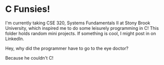 # C Funsies!

I'm currently taking CSE 320, Systems Fundamentals II at Stony Brook University, which inspired me to do some leisurely programming in C! This folder holds random mini projects. If something is cool, I might post in on LinkedIn.

Hey, why did the programmer have to go to the eye doctor?

Because he couldn't C!
